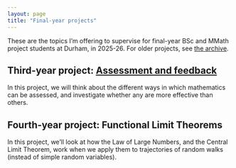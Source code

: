 ```yaml
---
layout: page
title: "Final-year projects"
---
```


These are the topics I’m offering to supervise for final-year BSc and MMath project students at Durham, in 2025-26. For older projects, see <a href="">the archive</a>.

<h2>Third-year project: <a href="https://cwallace23.github.io/teaching/final-year-projects/assessment-and-feedback">Assessment and feedback</a></h2>

In this project, we will think about the different ways in which mathematics can be assessed, and investigate whether any are more effective than others.


<h2>Fourth-year project: Functional Limit Theorems</h2>

In this project, we’ll look at how the Law of Large Numbers, and the Central Limit Theorem, work when we apply them to trajectories of random walks (instead of simple random variables).
